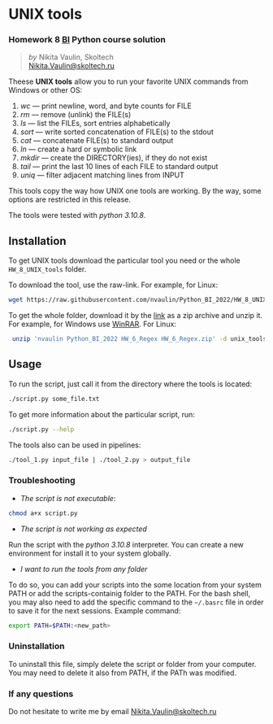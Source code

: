 # UNIX tools

### Homework 8 [BI](https://bioinf.me/) Python course solution

> *by* Nikita Vaulin, Skoltech <br />
> Nikita.Vaulin@skoltech.ru


Theese **UNIX tools** allow you to run your favorite UNIX commands from Windows or other OS: <br />

1. *wc* —  print newline, word, and byte counts for FILE <br />
2. *rm* — remove (unlink) the FILE(s)  <br />
3. *ls* — list the FILEs, sort entries alphabetically <br />
4. *sort* — write sorted concatenation of FILE(s) to the stdout <br />
5. *cat* — concatenate FILE(s) to standard output <br />
6. *ln* — create a hard or symbolic link <br />
7. *mkdir* — create the DIRECTORY(ies), if they do not exist <br />
8. *tail* — print the last 10 lines of each FILE to standard output
9. *uniq* — filter adjacent matching lines from INPUT

This tools copy the way how UNIX one tools are working. By the way, some options are restricted in this release.


The tools were tested with *python 3.10.8*.

## Installation

To get UNIX tools download the particular tool you need or the whole  `HW_8_UNIX_tools` folder.

To download the tool, use the raw-link. For example, for Linux:

```bash
wget https://raw.githubusercontent.com/nvaulin/Python_BI_2022/HW_8_UNIX_tools/HW_8_UNIX_tools/ln.py
```

To get the whole folder, download it by the [link](https://download-directory.github.io/?url=https%3A%2F%2Fgithub.com%2Fnvaulin%2FPython_BI_2022%2Ftree%2FHW_8_UNIX_tools%2FHW_8_UNIX_tools) as a zip archive and unzip it. 
For example, for Windows use [WinRAR](https://www.win-rar.com/start.html?&L=4). For Linux:

```bash
 unzip 'nvaulin Python_BI_2022 HW_6_Regex HW_6_Regex.zip' -d unix_tools   
```


## Usage

To run the script, just call it from the directory where the tools is located:

```bash
./script.py some_file.txt
```

To get more information about the particular script, run:

```bash
./script.py --help
```

The tools also can be used in pipelines:
```bash
./tool_1.py input_file | ./tool_2.py > output_file
```

### Troubleshooting

- *The script is not executable*:

```bash
chmod a+x script.py
```

- *The script is not working as expected*

Run the script with the *python 3.10.8* interpreter. You can create a new environment for install it to your system globally. 


- *I want to run the tools from any folder*

To do so, you can add your scripts into the some location from your system PATH or add the scripts-containig folder to the PATH. For the bash shell, you may also need to add the specific command to the `~/.basrc` file in order to save it for the next sessions. Example command:
```bash
export PATH=$PATH:<new_path>
```

### Uninstallation

To uninstall this file, simply delete the script or folder from your computer. You may need to delete it also from PATH, if the PATh was modified. 

### If any questions

Do not hesitate to write me by email Nikita.Vaulin@skoltech.ru
